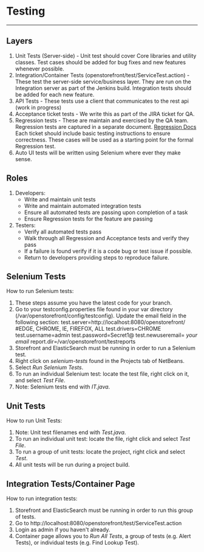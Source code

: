 # Testing
----

## Layers

1. Unit Tests (Server-side) - Unit test should cover Core libraries and utility classes. Test cases should be added for bug fixes and new features whenever possible.
2. Integration/Container Tests (openstorefront/test/ServiceTest.action) - These test the server-side service/business layer. They are run on the Integration server as part of the Jenkins build. Integration tests should be added for each new feature.
3. API Tests - These tests use a client that communicates to the rest api (work in progress)
4. Acceptance ticket tests -  We write this as part of the JIRA ticket for QA.
5. Regression tests - These are maintain and exercised by the QA team.
Regression tests are captured in a separate document. [Regression Docs](https://confluence.di2e.net/display/STORE/Regression+Test+Plans) Each ticket should include basic testing instructions to ensure correctness. These cases will be used as a starting point for the formal Regression test.
6. Auto UI tests will be written using Selenium where ever they make sense.

## Roles
1. Developers:
   * Write and maintain unit tests
   * Write and maintain automated integration tests
   * Ensure all automated tests are passing upon completion of a task
   * Ensure Regression tests for the feature are passing
2. Testers:
   * Verify all automated tests pass
   * Walk through all Regression and Acceptance tests and verify they pass
   * If a failure is found verify if it is a code bug or test issue if possible.
   * Return to developers providing steps to reproduce failure.

## Selenium Tests
How to run Selenium tests:
1. These steps assume you have the latest code for your branch.
2. Go to your testconfig.properties file found in your var directory (/var/openstorefront/config/testconfig).  Update the email field in the following section:
test.server=http://localhost:8080/openstorefront/
#EDGE, CHROME, IE, FIREFOX, ALL
test.drivers=CHROME
test.username=admin
test.password=Secret1@
test.newuseremail= *_your email_*
report.dir=/var/openstorefront/testreports
3. Storefront and ElasticSearch must be running in order to run a Selenium test.
4. Right click on *selenium-tests* found in the Projects tab of NetBeans.
5. Select *Run Selenium Tests*.
6. To run an individual Selenium test: locate the test file, right click on it, and select *Test File*.
7. Note: Selenium tests end with _IT.java_.

## Unit Tests
How to run Unit Tests:
1. Note: Unit test filenames end with _Test.java_.
2. To run an individual unit test: locate the file, right click and select *Test File*.
3. To run a group of unit tests: locate the project, right click and select *Test*.
4. All unit tests will be run during a project build.

## Integration Tests/Container Page
How to run integration tests:
1. Storefront and ElasticSearch must be running in order to run this group of tests.
2. Go to http://localhost:8080/openstorefront/test/ServiceTest.action
3. Login as admin if you haven't already.
4. Container page allows you to *Run All Tests*, a group of tests (e.g. Alert Tests), or individual tests (e.g. Find Lookup Test).

